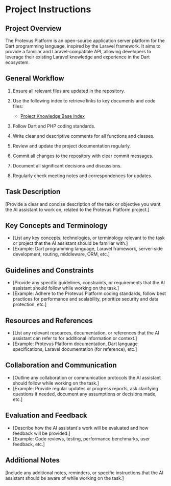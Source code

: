 # Project Instructions

## Project Overview

The Protevus Platform is an open-source application server platform for the Dart programming language, inspired by the Laravel framework. It aims to provide a familiar and Laravel-compatible API, allowing developers to leverage their existing Laravel knowledge and experience in the Dart ecosystem.

## General Workflow

1. Ensure all relevant files are updated in the repository.

2. Use the following index to retrieve links to key documents and code files:

   - [Project Knowledge Base Index](https://raw.githubusercontent.com/your-repo/project/main/pkb-index.md)

3. Follow Dart and PHP coding standards.

4. Write clear and descriptive comments for all functions and classes.

5. Review and update the project documentation regularly.

6. Commit all changes to the repository with clear commit messages.

7. Document all significant decisions and discussions.

8. Regularly check meeting notes and correspondences for updates.

## Task Description

[Provide a clear and concise description of the task or objective you want the AI assistant to work on, related to the Protevus Platform project.]

## Key Concepts and Terminology

- [List any key concepts, technologies, or terminology relevant to the task or project that the AI assistant should be familiar with.]
- [Example: Dart programming language, Laravel framework, server-side development, routing, middleware, ORM, etc.]

## Guidelines and Constraints

- [Provide any specific guidelines, constraints, or requirements that the AI assistant should follow while working on the task.]
- [Example: Adhere to the Protevus Platform coding standards, follow best practices for performance and scalability, prioritize security and data protection, etc.]

## Resources and References

- [List any relevant resources, documentation, or references that the AI assistant can refer to for additional information or context.]
- [Example: Protevus Platform documentation, Dart language specifications, Laravel documentation (for reference), etc.]

## Collaboration and Communication

- [Outline any collaboration or communication protocols the AI assistant should follow while working on the task.]
- [Example: Provide regular updates or progress reports, ask clarifying questions if needed, document any assumptions or decisions made, etc.]

## Evaluation and Feedback

- [Describe how the AI assistant's work will be evaluated and how feedback will be provided.]
- [Example: Code reviews, testing, performance benchmarks, user feedback, etc.]

## Additional Notes

[Include any additional notes, reminders, or specific instructions that the AI assistant should be aware of while working on the task.]
